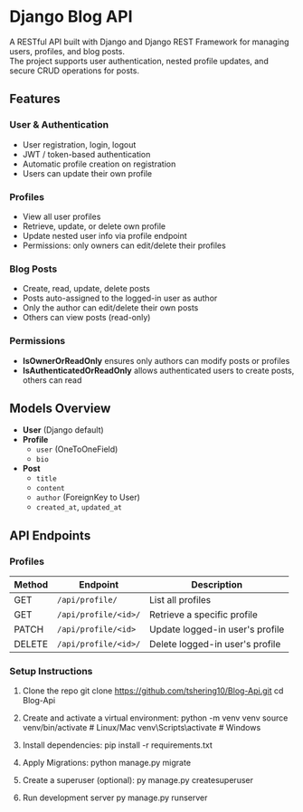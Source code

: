 # Django Blog API

A RESTful API built with Django and Django REST Framework for managing users, profiles, and blog posts.  
The project supports user authentication, nested profile updates, and secure CRUD operations for posts.

## Features

### User & Authentication

- User registration, login, logout
- JWT / token-based authentication
- Automatic profile creation on registration
- Users can update their own profile

### Profiles

- View all user profiles
- Retrieve, update, or delete own profile
- Update nested user info via profile endpoint
- Permissions: only owners can edit/delete their profiles

### Blog Posts

- Create, read, update, delete posts
- Posts auto-assigned to the logged-in user as author
- Only the author can edit/delete their own posts
- Others can view posts (read-only)

### Permissions

- **IsOwnerOrReadOnly** ensures only authors can modify posts or profiles  
- **IsAuthenticatedOrReadOnly** allows authenticated users to create posts, others can read

## Models Overview

- **User** (Django default)
- **Profile**
  - `user` (OneToOneField)
  - `bio`
- **Post**
  - `title`
  - `content`
  - `author` (ForeignKey to User)
  - `created_at`, `updated_at`


## API Endpoints

### Profiles

| Method | Endpoint                  | Description                           |
|--------|---------------------------|---------------------------------------|
| GET    | `/api/profile/`          | List all profiles                     |
| GET    | `/api/profile/<id>/`     | Retrieve a specific profile           |
| PATCH  | `/api/profile/<id>`        | Update logged-in user's profile       |
| DELETE | `/api/profile/<id>/` | Delete logged-in user's profile       |

### Setup Instructions
1. Clone the repo
git clone https://github.com/tshering10/Blog-Api.git
cd Blog-Api

2. Create and activate a virtual environment:
python -m venv venv
source venv/bin/activate  # Linux/Mac
venv\Scripts\activate     # Windows

3. Install dependencies:
pip install -r requirements.txt

4. Apply Migrations:
python manage.py migrate

5. Create a superuser (optional):
py manage.py createsuperuser

6. Run development server
py manage.py runserver

